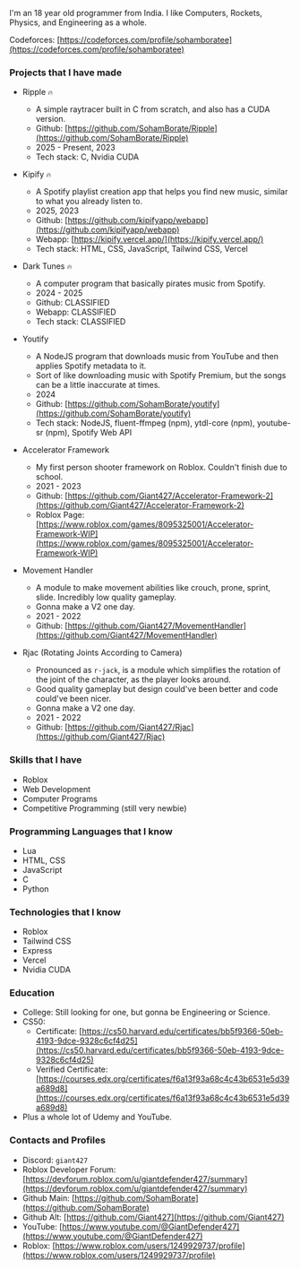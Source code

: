 I'm an 18 year old programmer from India. I like Computers, Rockets, Physics, and Engineering as a whole.

Codeforces: [https://codeforces.com/profile/sohamboratee](https://codeforces.com/profile/sohamboratee)

### Projects that I have made
- Ripple `🔥`
  - A simple raytracer built in C from scratch, and also has a CUDA version.
  - Github: [https://github.com/SohamBorate/Ripple](https://github.com/SohamBorate/Ripple)
  - 2025 - Present, 2023
  - Tech stack: C, Nvidia CUDA

- Kipify `🔥`
  - A Spotify playlist creation app that helps you find new music, similar to what you already listen to.
  - 2025, 2023
  - Github: [https://github.com/kipifyapp/webapp](https://github.com/kipifyapp/webapp)
  - Webapp: [https://kipify.vercel.app/](https://kipify.vercel.app/)
  - Tech stack: HTML, CSS, JavaScript, Tailwind CSS, Vercel
 
- Dark Tunes `🔥`
  - A computer program that basically pirates music from Spotify.
  - 2024 - 2025
  - Github: CLASSIFIED
  - Webapp: CLASSIFIED
  - Tech stack: CLASSIFIED

- Youtify
  - A NodeJS program that downloads music from YouTube and then applies Spotify metadata to it.
  - Sort of like downloading music with Spotify Premium, but the songs can be a little inaccurate at times.
  - 2024
  - Github: [https://github.com/SohamBorate/youtify](https://github.com/SohamBorate/youtify)
  - Tech stack: NodeJS, fluent-ffmpeg (npm), ytdl-core (npm), youtube-sr (npm), Spotify Web API

- Accelerator Framework
  - My first person shooter framework on Roblox. Couldn't finish due to school.
  - 2021 - 2023
  - Github: [https://github.com/Giant427/Accelerator-Framework-2](https://github.com/Giant427/Accelerator-Framework-2)
  - Roblox Page: [https://www.roblox.com/games/8095325001/Accelerator-Framework-WIP](https://www.roblox.com/games/8095325001/Accelerator-Framework-WIP)
 
- Movement Handler
  - A module to make movement abilities like crouch, prone, sprint, slide. Incredibly low quality gameplay.
  - Gonna make a V2 one day.
  - 2021 - 2022
  - Github: [https://github.com/Giant427/MovementHandler](https://github.com/Giant427/MovementHandler)
 
- Rjac (Rotating Joints According to Camera)
  - Pronounced as `r-jack`, is a module which simplifies the rotation of the joint of the character, as the player looks around.
  - Good quality gameplay but design could've been better and code could've been nicer.
  - Gonna make a V2 one day.
  - 2021 - 2022
  - Github: [https://github.com/Giant427/Rjac](https://github.com/Giant427/Rjac)

### Skills that I have
- Roblox
- Web Development
- Computer Programs
- Competitive Programming (still very newbie)

### Programming Languages that I know
- Lua
- HTML, CSS
- JavaScript
- C
- Python

### Technologies that I know
- Roblox
- Tailwind CSS
- Express
- Vercel
- Nvidia CUDA

### Education
- College: Still looking for one, but gonna be Engineering or Science.
- CS50:
  - Certificate: [https://cs50.harvard.edu/certificates/bb5f9366-50eb-4193-9dce-9328c6cf4d25](https://cs50.harvard.edu/certificates/bb5f9366-50eb-4193-9dce-9328c6cf4d25)
  - Verified Certificate: [https://courses.edx.org/certificates/f6a13f93a68c4c43b6531e5d39a689d8](https://courses.edx.org/certificates/f6a13f93a68c4c43b6531e5d39a689d8)
- Plus a whole lot of Udemy and YouTube.

### Contacts and Profiles
- Discord: `giant427`
- Roblox Developer Forum: [https://devforum.roblox.com/u/giantdefender427/summary](https://devforum.roblox.com/u/giantdefender427/summary)
- Github Main: [https://github.com/SohamBorate](https://github.com/SohamBorate)
- Github Alt: [https://github.com/Giant427](https://github.com/Giant427)
- YouTube: [https://www.youtube.com/@GiantDefender427](https://www.youtube.com/@GiantDefender427)
- Roblox: [https://www.roblox.com/users/1249929737/profile](https://www.roblox.com/users/1249929737/profile)
